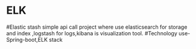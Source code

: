 # ELK
#Elastic stash simple api call project where use elasticsearch for storage and index ,logstash for logs,kibana is visualization tool.
#Technology use-Spring-boot,ELK stack 
